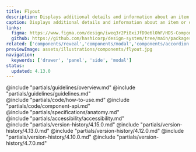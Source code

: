```yaml
---
title: Flyout
description: Displays additional details and information about an item or object, overlaid on the main page content.
caption: Displays additional details and information about an item or object, overlaid on the main page content.
links:
  figma: https://www.figma.com/design/iweq3r2Pi8xiJfD9e6lOhF/HDS-Components-v2.0?node-id=67212-27152&t=w8xQlWxzH7bwXLe2-1
  github: https://github.com/hashicorp/design-system/tree/main/packages/components/src/components/hds/flyout
related: ['components/reveal','components/modal','components/accordion', 'utilities/dialog-primitive']
previewImage: assets/illustrations/components/flyout.jpg
navigation:
  keywords: ['drawer', 'panel', 'side', 'modal']
status:
  updated: 4.13.0
---
```


<section data-tab="Guidelines">
  @include "partials/guidelines/overview.md"
  @include "partials/guidelines/guidelines.md"
</section>

<section data-tab="Code">
  @include "partials/code/how-to-use.md"
  @include "partials/code/component-api.md"
</section>

<section data-tab="Specifications">
  @include "partials/specifications/anatomy.md"
</section>

<section data-tab="Accessibility">
  @include "partials/accessibility/accessibility.md"
</section>

<section data-tab="Version history">
  @include "partials/version-history/4.15.0.md"
  @include "partials/version-history/4.13.0.md"
  @include "partials/version-history/4.12.0.md"
  @include "partials/version-history/4.10.0.md"
  @include "partials/version-history/4.7.0.md"
</section>
